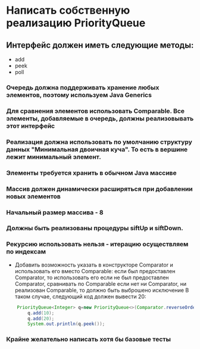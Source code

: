 # Написать собственную реализацию PriorityQueue

## Интерфейс должен иметь следующие методы:

- add
- peek
- poll

### Очередь должна поддерживать хранение любых элементов, поэтому используем Java Generics

### Для сравнения элементов использовать Comparable. Все элементы, добавляемые в очередь, должны реализовывать этот интерфейс

### Реализация должна использовать по умолчанию структуру данных "Минимальная двоичная куча". То есть в вершине лежит минимальный элемент.

### Элементы требуется хранить в обычном Java массиве

### Массив должен динамически расширяться при добавлении новых элементов

### Начальный размер массива - 8

### Должны быть реализованы процедуры siftUp и siftDown.

### Рекурсию использовать нельзя - итерацию осуществляем по индексам

* Добавить возможность указать в конструкторе Comparator и использовать его вместо Comparable:
  если был предоставлен Comparator, то использовать его
  если не был предоставлен Comparator, сравнивать по Comparable
  если нет ни Comparator, ни реализован Comparable, то должно быть выброшено исключение
  В таком случае, следующий код должен вывести 20:

```java
    PriorityQueue<Integer> q=new PriorityQueue<>(Comparator.reverseOrder());
        q.add(10);
        q.add(20);
        System.out.println(q.peek());
```

### Крайне желательно написать хотя бы базовые тесты

